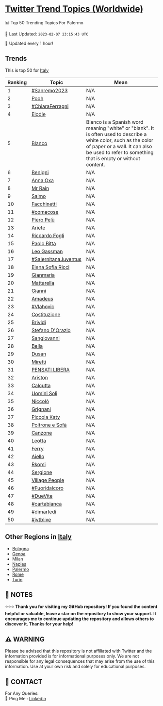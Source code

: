 [Twitter Trend Topics (Worldwide)](https://github.com/ErcinDedeoglu/Twitter-Trend-Topics)
==========


📊 Top 50 Trending Topics For Palermo

📆 Last Updated: `2023-02-07 23:15:43 UTC`

🔧 Updated every 1 hour!


## Trends

This is top 50 for [Italy](</Italy>)

| Ranking | Topic | Mean |
| ------- | ------------ | ------------ |
| 1 | [#Sanremo2023](http://twitter.com/search?q=%23Sanremo2023) | N/A |
| 2 | [Pooh](http://twitter.com/search?q=Pooh) | N/A |
| 3 | [#ChiaraFerragni](http://twitter.com/search?q=%23ChiaraFerragni) | N/A |
| 4 | [Elodie](http://twitter.com/search?q=Elodie) | N/A |
| 5 | [Blanco](http://twitter.com/search?q=Blanco) | Blanco is a Spanish word meaning "white" or "blank". It is often used to describe a white color, such as the color of paper or a wall. It can also be used to refer to something that is empty or without content. |
| 6 | [Benigni](http://twitter.com/search?q=Benigni) | N/A |
| 7 | [Anna Oxa](http://twitter.com/search?q=Anna+Oxa) | N/A |
| 8 | [Mr Rain](http://twitter.com/search?q=Mr+Rain) | N/A |
| 9 | [Salmo](http://twitter.com/search?q=Salmo) | N/A |
| 10 | [Facchinetti](http://twitter.com/search?q=Facchinetti) | N/A |
| 11 | [#comacose](http://twitter.com/search?q=%23comacose) | N/A |
| 12 | [Piero Pelù](http://twitter.com/search?q=Piero+Pel%c3%b9) | N/A |
| 13 | [Ariete](http://twitter.com/search?q=Ariete) | N/A |
| 14 | [Riccardo Fogli](http://twitter.com/search?q=Riccardo+Fogli) | N/A |
| 15 | [Paolo Bitta](http://twitter.com/search?q=Paolo+Bitta) | N/A |
| 16 | [Leo Gassman](http://twitter.com/search?q=Leo+Gassman) | N/A |
| 17 | [#SalernitanaJuventus](http://twitter.com/search?q=%23SalernitanaJuventus) | N/A |
| 18 | [Elena Sofia Ricci](http://twitter.com/search?q=Elena+Sofia+Ricci) | N/A |
| 19 | [Gianmaria](http://twitter.com/search?q=Gianmaria) | N/A |
| 20 | [Mattarella](http://twitter.com/search?q=Mattarella) | N/A |
| 21 | [Gianni](http://twitter.com/search?q=Gianni) | N/A |
| 22 | [Amadeus](http://twitter.com/search?q=Amadeus) | N/A |
| 23 | [#Vlahovic](http://twitter.com/search?q=%23Vlahovic) | N/A |
| 24 | [Costituzione](http://twitter.com/search?q=Costituzione) | N/A |
| 25 | [Brividi](http://twitter.com/search?q=Brividi) | N/A |
| 26 | [Stefano D'Orazio](http://twitter.com/search?q=Stefano+D%27Orazio) | N/A |
| 27 | [Sangiovanni](http://twitter.com/search?q=Sangiovanni) | N/A |
| 28 | [Bella](http://twitter.com/search?q=Bella) | N/A |
| 29 | [Dusan](http://twitter.com/search?q=Dusan) | N/A |
| 30 | [Miretti](http://twitter.com/search?q=Miretti) | N/A |
| 31 | [PENSATI LIBERA](http://twitter.com/search?q=PENSATI+LIBERA) | N/A |
| 32 | [Ariston](http://twitter.com/search?q=Ariston) | N/A |
| 33 | [Calcutta](http://twitter.com/search?q=Calcutta) | N/A |
| 34 | [Uomini Soli](http://twitter.com/search?q=Uomini+Soli) | N/A |
| 35 | [Niccolò](http://twitter.com/search?q=Niccol%c3%b2) | N/A |
| 36 | [Grignani](http://twitter.com/search?q=Grignani) | N/A |
| 37 | [Piccola Katy](http://twitter.com/search?q=Piccola+Katy) | N/A |
| 38 | [Poltrone e Sofà](http://twitter.com/search?q=Poltrone+e+Sof%c3%a0) | N/A |
| 39 | [Canzone](http://twitter.com/search?q=Canzone) | N/A |
| 40 | [Leotta](http://twitter.com/search?q=Leotta) | N/A |
| 41 | [Ferry](http://twitter.com/search?q=Ferry) | N/A |
| 42 | [Aiello](http://twitter.com/search?q=Aiello) | N/A |
| 43 | [Rkomi](http://twitter.com/search?q=Rkomi) | N/A |
| 44 | [Sergione](http://twitter.com/search?q=Sergione) | N/A |
| 45 | [Village People](http://twitter.com/search?q=Village+People) | N/A |
| 46 | [#Fuoridalcoro](http://twitter.com/search?q=%23Fuoridalcoro) | N/A |
| 47 | [#DueVite](http://twitter.com/search?q=%23DueVite) | N/A |
| 48 | [#cartabianca](http://twitter.com/search?q=%23cartabianca) | N/A |
| 49 | [#dimartedì](http://twitter.com/search?q=%23dimarted%c3%ac) | N/A |
| 50 | [#jvtblive](http://twitter.com/search?q=%23jvtblive) | N/A |



## Other Regions in [Italy](</Italy>)

* [Bologna](</Italy/Bologna.md>)
* [Genoa](</Italy/Genoa.md>)
* [Milan](</Italy/Milan.md>)
* [Naples](</Italy/Naples.md>)
* [Palermo](</Italy/Palermo.md>)
* [Rome](</Italy/Rome.md>)
* [Turin](</Italy/Turin.md>)



## 📝 NOTES

⭐⭐⭐ **Thank you for visiting my GitHub repository! If you found the content helpful or valuable, leave a star on the repository to show your support. It encourages me to continue updating the repository and allows others to discover it. Thanks for your help!**


## ⚠️ WARNING

Please be advised that this repository is not affiliated with Twitter and the information provided is for informational purposes only. We are not responsible for any legal consequences that may arise from the use of this information. Use at your own risk and solely for educational purposes.


## 📨 CONTACT

 For Any Queries:  
            🏓 Ping Me : [LinkedIn](https://www.linkedin.com/in/ercindedeoglu/)
